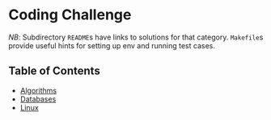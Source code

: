 # Coding Challenge

*NB*: Subdirectory `README`s have links to solutions for that category. `Makefile`s provide useful hints for setting up env and running test cases.

## Table of Contents

- [Algorithms](./algorithms/README.md)
- [Databases](./databases/README.md)
- [Linux](./linux/README.md)
